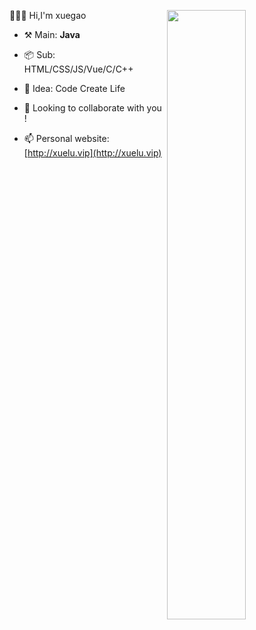   [<img align="right" width="50%" src="https://github-readme-stats.vercel.app/api?username=xuegao555&show_icons=true">](http://xuelu.vip)👋👋👋
  Hi,I'm xuegao

* ⚒️ Main: **Java**

* 📦 Sub: HTML/CSS/JS/Vue/C/C++

* 🌱 Idea: Code Create Life

* 👯 Looking to collaborate with you !

* 📫 Personal website:[http://xuelu.vip](http://xuelu.vip)
